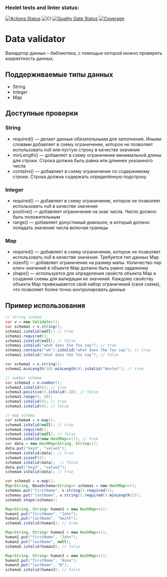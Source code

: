 ### Hexlet tests and linter status:

[![Actions Status](https://github.com/ElsaAkhmatyanova/java-project-78/actions/workflows/hexlet-check.yml/badge.svg)](https://github.com/ElsaAkhmatyanova/java-project-78/actions)
![CI](https://github.com/ElsaAkhmatyanova/java-project-78/actions/workflows/ci.yml/badge.svg)
[![Quality Gate Status](https://sonarcloud.io/api/project_badges/measure?project=ElsaAkhmatyanova_java-project-78&metric=alert_status)](https://sonarcloud.io/summary/new_code?id=ElsaAkhmatyanova_java-project-78)
[![Coverage](https://sonarcloud.io/api/project_badges/measure?project=ElsaAkhmatyanova_java-project-78&metric=coverage)](https://sonarcloud.io/summary/new_code?id=ElsaAkhmatyanova_java-project-78)

# Data validator
Валидатор данных – библиотека, с помощью которой можно проверять корректность данных.

## Поддерживаемые типы данных
- String
- Integer
- Map

## Доступные проверки

### String
- required() — делает данные обязательными для заполнения. Иными словами добавляет в схему ограничение, которое не позволяет использовать null или пустую строку в качестве значения
- minLength() — добавляет в схему ограничение минимальной длины для строки. Строка должна быть равна или длиннее указанного числа
- contains() — добавляет в схему ограничение по содержимому строки. Строка должна содержать определённую подстроку

### Integer
- required() — добавляет в схему ограничение, которое не позволяет использовать null в качестве значения
- positive() — добавляет ограничение на знак числа. Число должно быть положительным
- range() — добавляет допустимый диапазон, в который должно попадать значение числа включая границы

### Map
- required() — добавляет в схему ограничение, которое не позволяет использовать null в качестве значения. Требуется тип данных Map
- sizeof() — добавляет ограничение на размер мапы. Количество пар ключ-значений в объекте Map должно быть равно заданному
- shape() — используется для определения свойств объекта Map и создания схемы для валидации их значений. Каждому свойству объекта Map привязывается свой набор ограничений (своя схема), что позволяет более точно контролировать данные

## Пример использования
```java
// string schema
var v = new Validator();
var schema1 = v.string();
schema1.isValid(null); // true
schema1.required();
schema1.isValid(null); // false
schema1.isValid("what does the fox say"); // true
schema1.contains("wh").isValid("what does the fox say"); // true
schema1.isValid("what does the fox say"); // false

var schema2 = v.string();
schema2.minLength(10).minLength(4).isValid("Hexlet"); // true

// number schema
var schema3 = v.number();
schema3.isValid(5); // true
schema3.positive().isValid(-10); // false
schema3.range(5, 10);
schema3.isValid(5); // true
schema3.isValid(4); // false

// map schema
var schema4 = v.map();
schema4.isValid(null); // true
schema4.required();
schema4.isValid(null); // false
schema4.isValid(new HashMap<>()); // true
var data = new HashMap<String, String>();
data.put("key1", "value1");
schema4.isValid(data); // true
schema4.sizeof(2);
schema4.isValid(data);  // false
data.put("key2", "value2");
schema4.isValid(data); // true

var schema5 = v.map();
Map<String, BaseSchema<String>> schemas = new HashMap<>();
schemas.put("firstName", v.string().required());
schemas.put("lastName", v.string().required().minLength(2));
schema5.shape(schemas);

Map<String, String> human1 = new HashMap<>();
human1.put("firstName", "John");
human1.put("lastName", "Smith");
schema5.isValid(human1); // true

Map<String, String> human2 = new HashMap<>();
human2.put("firstName", "John");
human2.put("lastName", null);
schema5.isValid(human2); // false

Map<String, String> human3 = new HashMap<>();
human3.put("firstName", "Anna");
human3.put("lastName", "B");
schema5.isValid(human3); // false
```


